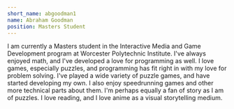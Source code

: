 ```yaml
---
short_name: abgoodman1
name: Abraham Goodman
position: Masters Student
---
```


I am currently a Masters student in the Interactive Media and Game Development program at Worcester Polytechnic Institute. I've always enjoyed math, and I've developed a love for programming as well. I love games, especially puzzles, and programming has fit right in with my love for problem solving. I've played a wide variety of puzzle games, and have started developing my own. I also enjoy speedrunning games and other more technical parts about them. I'm perhaps equally a fan of story as I am of puzzles. I love reading, and I love anime as a visual storytelling medium.